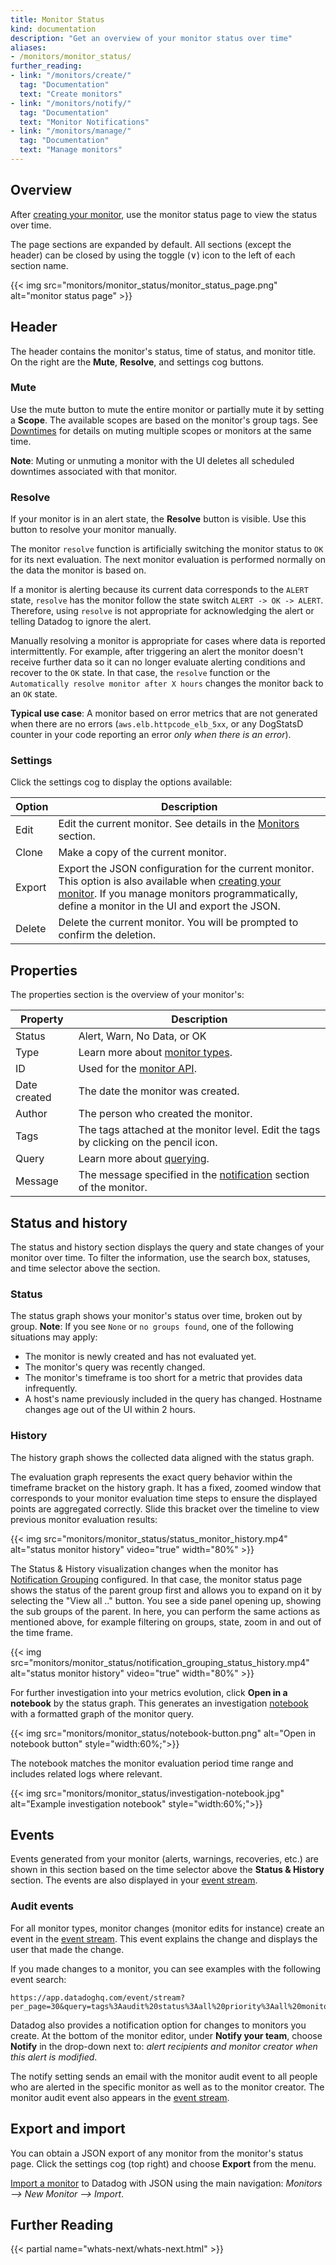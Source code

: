 ```yaml
---
title: Monitor Status
kind: documentation
description: "Get an overview of your monitor status over time"
aliases:
- /monitors/monitor_status/
further_reading:
- link: "/monitors/create/"
  tag: "Documentation"
  text: "Create monitors"
- link: "/monitors/notify/"
  tag: "Documentation"
  text: "Monitor Notifications"
- link: "/monitors/manage/"
  tag: "Documentation"
  text: "Manage monitors"
---
```


## Overview

After [creating your monitor][1], use the monitor status page to view the status over time.

The page sections are expanded by default. All sections (except the header) can be closed by using the toggle (&or;) icon to the left of each section name.

{{< img src="monitors/monitor_status/monitor_status_page.png" alt="monitor status page"  >}}

## Header

The header contains the monitor's status, time of status, and monitor title. On the right are the **Mute**, **Resolve**, and settings cog buttons.

### Mute

Use the mute button to mute the entire monitor or partially mute it by setting a **Scope**. The available scopes are based on the monitor's group tags. See [Downtimes][2] for details on muting multiple scopes or monitors at the same time.

**Note**: Muting or unmuting a monitor with the UI deletes all scheduled downtimes associated with that monitor.

### Resolve

If your monitor is in an alert state, the **Resolve** button is visible. Use this button to resolve your monitor manually.

The monitor `resolve` function is artificially switching the monitor status to `OK` for its next evaluation. The next monitor evaluation is performed normally on the data the monitor is based on.

If a monitor is alerting because its current data corresponds to the `ALERT` state, `resolve` has the monitor follow the state switch `ALERT -> OK -> ALERT`. Therefore, using `resolve` is not appropriate for acknowledging the alert or telling Datadog to ignore the alert.

Manually resolving a monitor is appropriate for cases where data is reported intermittently. For example, after triggering an alert the monitor doesn't receive further data so it can no longer evaluate alerting conditions and recover to the `OK` state. In that case, the `resolve` function or the `Automatically resolve monitor after X hours` changes the monitor back to an `OK` state.

**Typical use case**: A monitor based on error metrics that are not generated when there are no errors (`aws.elb.httpcode_elb_5xx`, or any DogStatsD counter in your code reporting an error _only when there is an error_).

### Settings

Click the settings cog to display the options available:

| Option | Description                                                                                                                                                                                                    |
|--------|----------------------------------------------------------------------------------------------------------------------------------------------------------------------------------------------------------------|
| Edit   | Edit the current monitor. See details in the [Monitors][1] section.                                                                                                                                            |
| Clone  | Make a copy of the current monitor.                                                                                                                                                                            |
| Export | Export the JSON configuration for the current monitor. This option is also available when [creating your monitor][1]. If you manage monitors programmatically, define a monitor in the UI and export the JSON. |
| Delete | Delete the current monitor. You will be prompted to confirm the deletion.                                                                                                                                      |

## Properties

The properties section is the overview of your monitor's:

| Property     | Description                                                                           |
|--------------|---------------------------------------------------------------------------------------|
| Status       | Alert, Warn, No Data, or OK                                                           |
| Type         | Learn more about [monitor types][1].                                                  |
| ID           | Used for the [monitor API][3].                                                        |
| Date created | The date the monitor was created.                                                     |
| Author       | The person who created the monitor.                                                   |
| Tags         | The tags attached at the monitor level. Edit the tags by clicking on the pencil icon. |
| Query        | Learn more about [querying][4].                                                       |
| Message      | The message specified in the [notification][5] section of the monitor.                |

## Status and history

The status and history section displays the query and state changes of your monitor over time. To filter the information, use the search box, statuses, and time selector above the section.

### Status

The status graph shows your monitor's status over time, broken out by group. **Note**: If you see `None` or `no groups found`, one of the following situations may apply:

* The monitor is newly created and has not evaluated yet.
* The monitor's query was recently changed.
* The monitor's timeframe is too short for a metric that provides data infrequently.
* A host's name previously included in the query has changed. Hostname changes age out of the UI within 2 hours.

### History

The history graph shows the collected data aligned with the status graph.

The evaluation graph represents the exact query behavior within the timeframe bracket on the history graph. It has a fixed, zoomed window that corresponds to your monitor evaluation time steps to ensure the displayed points are aggregated correctly. Slide this bracket over the timeline to view previous monitor evaluation results:

{{< img src="monitors/monitor_status/status_monitor_history.mp4" alt="status monitor history" video="true"  width="80%" >}}

The Status & History visualization changes when the monitor has [Notification Grouping][10] configured. In that case, the monitor status page shows the status of the parent group first and allows you to expand on it by selecting the "View all .." button. You see a side panel opening up, showing the sub groups of the parent. In here, you can perform the same actions as mentioned above, for example filtering on groups, state, zoom in and out of the time frame.

{{< img src="monitors/monitor_status/notification_grouping_status_history.mp4" alt="status monitor history" video="true" width="80%" >}}

For further investigation into your metrics evolution, click **Open in a notebook** by the status graph. This generates an investigation [notebook][6] with a formatted graph of the monitor query.

{{< img src="monitors/monitor_status/notebook-button.png" alt="Open in notebook button"  style="width:60%;">}}

The notebook matches the monitor evaluation period time range and includes related logs where relevant.

{{< img src="monitors/monitor_status/investigation-notebook.jpg" alt="Example investigation notebook" style="width:60%;">}}

## Events

Events generated from your monitor (alerts, warnings, recoveries, etc.) are shown in this section based on the time selector above the **Status & History** section. The events are also displayed in your [event stream][7].

### Audit events

For all monitor types, monitor changes (monitor edits for instance) create an event in the [event stream][7]. This event explains the change and displays the user that made the change.

If you made changes to a monitor, you can see examples with the following event search:

```text
https://app.datadoghq.com/event/stream?per_page=30&query=tags%3Aaudit%20status%3Aall%20priority%3Aall%20monitor%20modified
```

Datadog also provides a notification option for changes to monitors you create. At the bottom of the monitor editor, under **Notify your team**, choose **Notify** in the drop-down next to: *alert recipients and monitor creator when this alert is modified*.

The notify setting sends an email with the monitor audit event to all people who are alerted in the specific monitor as well as to the monitor creator. The monitor audit event also appears in the [event stream][8].

## Export and import

You can obtain a JSON export of any monitor from the monitor's status page. Click the settings cog (top right) and choose **Export** from the menu.

[Import a monitor][9] to Datadog with JSON using the main navigation: *Monitors --> New Monitor --> Import*.

## Further Reading

{{< partial name="whats-next/whats-next.html" >}}

[1]: /monitors/create/
[2]: /monitors/notify/downtimes/
[3]: /api/v1/monitors/
[4]: /dashboards/querying/
[5]: /monitors/notify/
[6]: /notebooks
[7]: /events/
[8]: https://app.datadoghq.com/event/stream
[9]: https://app.datadoghq.com/monitors#create/import
[10]: /monitors/notify/#notification-grouping
